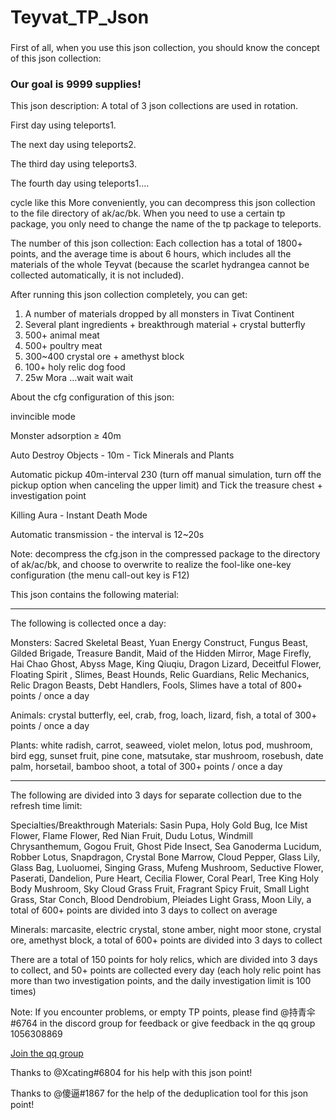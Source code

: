 # Teyvat_TP_Json

###

First of all, when you use this json collection, you should know the concept of this json collection:
### Our goal is 9999 supplies!


This json description:
A total of 3 json collections are used in rotation.

First day using teleports1.

The next day using teleports2.

The third day using teleports3.

The fourth day using teleports1....

cycle like this
More conveniently, you can decompress this json collection to the file directory of ak/ac/bk. When you need to use a certain tp package, you only need to change the name of the tp package to teleports.


The number of this json collection:
Each collection has a total of 1800+ points, and the average time is about 6 hours, which includes all the materials of the whole Teyvat (because the scarlet hydrangea cannot be collected automatically, it is not included).

After running this json collection completely, you can get:
1. A number of materials dropped by all monsters in Tivat Continent
2. Several plant ingredients + breakthrough material + crystal butterfly
3. 500+ animal meat
4. 500+ poultry meat
5. 300~400 crystal ore + amethyst block
6. 100+ holy relic dog food
7. 25w Mora
...wait wait wait


About the cfg configuration of this json:

invincible mode

Monster adsorption ≥ 40m

Auto Destroy Objects - 10m - Tick Minerals and Plants

Automatic pickup 40m-interval 230 (turn off manual simulation, turn off the pickup option when canceling the upper limit) and Tick the treasure chest + investigation point

Killing Aura - Instant Death Mode

Automatic transmission - the interval is 12~20s


Note: decompress the cfg.json in the compressed package to the directory of ak/ac/bk, and choose to overwrite to realize the fool-like one-key configuration (the menu call-out key is F12)

This json contains the following material:
-------------------------------------------------- ------------------------------
The following is collected once a day:

Monsters: Sacred Skeletal Beast, Yuan Energy Construct, Fungus Beast, Gilded Brigade, Treasure Bandit, Maid of the Hidden Mirror, Mage Firefly, Hai Chao Ghost, Abyss Mage, King Qiuqiu, Dragon Lizard, Deceitful Flower, Floating Spirit , Slimes, Beast Hounds, Relic Guardians, Relic Mechanics, Relic Dragon Beasts, Debt Handlers, Fools, Slimes have a total of 800+ points / once a day

Animals: crystal butterfly, eel, crab, frog, loach, lizard, fish, a total of 300+ points / once a day


Plants: white radish, carrot, seaweed, violet melon, lotus pod, mushroom, bird egg, sunset fruit, pine cone, matsutake, star mushroom, rosebush, date palm, horsetail, bamboo shoot, a total of 300+ points / once a day

-------------------------------------------------- ------------------------------
The following are divided into 3 days for separate collection due to the refresh time limit:

Specialties/Breakthrough Materials: Sasin Pupa, Holy Gold Bug, Ice Mist Flower, Flame Flower, Red Nian Fruit, Dudu Lotus, Windmill Chrysanthemum, Gogou Fruit, Ghost Pide Insect, Sea Ganoderma Lucidum, Robber Lotus, Snapdragon, Crystal Bone Marrow, Cloud Pepper, Glass Lily, Glass Bag, Luoluomei, Singing Grass, Mufeng Mushroom, Seductive Flower, Paserati, Dandelion, Pure Heart, Cecilia Flower, Coral Pearl, Tree King Holy Body Mushroom, Sky Cloud Grass Fruit, Fragrant Spicy Fruit, Small Light Grass, Star Conch, Blood Dendrobium, Pleiades Light Grass, Moon Lily, a total of 600+ points are divided into 3 days to collect on average


Minerals: marcasite, electric crystal, stone amber, night moor stone, crystal ore, amethyst block, a total of 600+ points are divided into 3 days to collect


There are a total of 150 points for holy relics, which are divided into 3 days to collect, and 50+ points are collected every day (each holy relic point has more than two investigation points, and the daily investigation limit is 100 times)


Note: If you encounter problems, or empty TP points, please find @持青伞#6764 in the discord group for feedback or give feedback in the qq group 1056308869


[Join the qq group ](https://jq.qq.com/?_wv=1027&k=qCwGe2PS)

Thanks to @Xcating#6804 for his help with this json point!

Thanks to @傻逼#1867 for the help of the deduplication tool for this json point!
